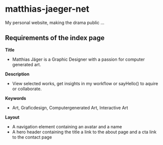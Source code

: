 # matthias-jaeger-net
My personal website, making the drama public ...

## Requirements of the index page
**Title**        
- Matthias Jäger is a Graphic Designer with a passion for computer generated art.

**Description**  
- View selected works, get insights in my workflow or sayHello() to aquire or collaborate.

**Keywords**     
- Art, Graficdesign, Computergenerated Art, Interactive Art

**Layout** 
- A navigation element containing an avatar and a name
- A hero header containing the title a link to the about page and a cta link to the contact page

 
